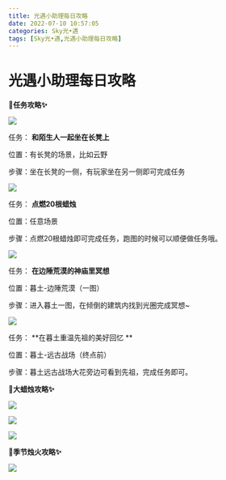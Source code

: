 ```yaml
---
title: 光遇小助理每日攻略
date: 2022-07-10 10:57:05
categories: Sky光•遇
tags: [Sky光•遇,光遇小助理每日攻略]
---
```

# 光遇小助理每日攻略
**🎉任务攻略✨**

![](https://ok.166.net/reunionpub/ds/kol/20220710/000159-r7nljikpe5.png)

任务： **和陌生人一起坐在长凳上**

位置：有长凳的场景，比如云野

步骤：坐在长凳的一侧，有玩家坐在另一侧即可完成任务

![](https://ok.166.net/reunionpub/ds/kol/20220710/000134-fvaydgszle.png)

任务： **点燃20根蜡烛**

位置：任意场景

步骤：点燃20根蜡烛即可完成任务，跑图的时候可以顺便做任务哦。

  

![](https://ok.166.net/reunionpub/ds/kol/20220710/000320-ru1d5gqsp4.png)

任务： **在边陲荒漠的神庙里冥想**

位置：暮土-边陲荒漠（一图）

步骤：进入暮土一图，在倾倒的建筑内找到光圈完成冥想~

  

![](https://ok.166.net/reunionpub/ds/kol/20220710/000853-ylbgji03wa.png)

任务： **在暮土重温先祖的美好回忆  **

位置：暮土-远古战场（终点前）

步骤：暮土远古战场大花旁边可看到先祖，完成任务即可。

  

 **🎉大蜡烛攻略✨**

![](https://ok.166.net/reunionpub/ds/kol/20220710/000255-qusowsd1pr.png)

![](https://ok.166.net/reunionpub/ds/kol/20220710/000506-8r2ipbvuhf.png)

![](https://ok.166.net/reunionpub/ds/kol/20220710/000424-21n7ijsrf6.png)

  

 **🎉季节烛火攻略✨**

![](https://ok.166.net/reunionpub/ds/kol/20220710/000643-zu54h0jqtd.png)

  

